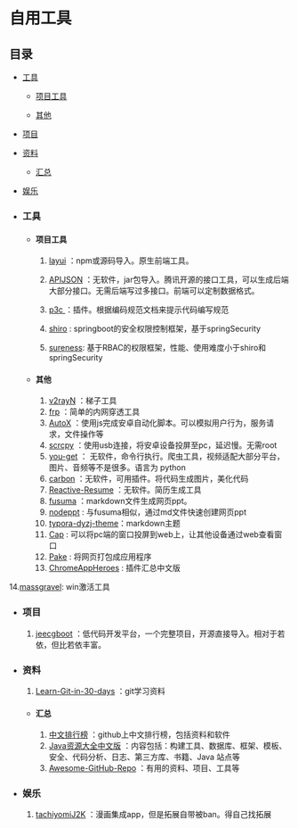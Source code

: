 



# 自用工具

## 目录

- [工具](#工具) 

  - [项目工具](#项目工具) 

  - [其他](#其他) 

- [项目](#项目) 
- [资料](#资料) 
  - [汇总](#汇总) 
- [娱乐](#娱乐) 



- ### 工具

  - #### 项目工具

    1. [layui](https://github.com/layui/layui) ：npm或源码导入。原生前端工具。

    2. [APIJSON](https://github.com/Tencent/APIJSON) ：无软件，jar包导入。腾讯开源的接口工具，可以生成后端大部分接口。无需后端写过多接口。前端可以定制数据格式。

    3. [p3c ](https://github.com/alibaba/p3c) ：插件。根据编码规范文档来提示代码编写规范
    
    4. [shiro](https://github.com/apache/shiro) : springboot的安全权限控制框架，基于springSecurity
    
    5. [sureness](https://github.com/dromara/sureness): 基于RBAC的权限框架，性能、使用难度小于shiro和springSecurity
  - #### 其他
    1. [v2rayN](https://github.com/2dust/v2rayN) ：梯子工具
    2. [frp](https://github.com/fatedier/frp) ：简单的内网穿透工具
    3. [AutoX](https://github.com/kkevsekk1/AutoX) ：使用js完成安卓自动化脚本。可以模拟用户行为，服务请求，文件操作等
    4. [scrcpy](https://github.com/Genymobile/scrcpy) ：使用usb连接，将安卓设备投屏至pc，延迟慢。无需root
    5. [you-get](https://github.com/soimort/you-get) ： 无软件，命令行执行。爬虫工具，视频适配大部分平台，图片、音频等不是很多。语言为 <font title="blue">python</font> 
    6. [carbon](https://github.com/carbon-app/carbon) ：无软件，可用插件。将代码生成图片，美化代码
    7. [Reactive-Resume](https://github.com/AmruthPillai/Reactive-Resume?tab=readme-ov-file) ：无软件。简历生成工具
    8. [fusuma](https://github.com/hiroppy/fusuma) ：markdown文件生成网页ppt。
    9. [nodeppt](https://github.com/ksky521/nodeppt) : 与fusuma相似，通过md文件快速创建网页ppt
    10. [typora-dyzj-theme](https://github.com/muggledy/typora-dyzj-theme)：markdown主题
    11. [Cap](https://github.com/CapSoftware/Cap?tab=readme-ov-file) : 可以将pc端的窗口投屏到web上，让其他设备通过web查看窗口
    12. [Pake](https://github.com/tw93/Pake) : 将网页打包成应用程序
    13. [ChromeAppHeroes](https://github.com/zhaoolee/ChromeAppHeroes) : 插件汇总中文版
      
14.[massgravel](https://github.com/massgravel/Microsoft-Activation-Scripts): win激活工具
   



- ### 项目

  1. [jeecgboot](https://github.com/jeecgboot/jeecg-boot) ：低代码开发平台，一个完整项目，开源直接导入。相对于若依，但比若依丰富。


- ### 资料

  1. [Learn-Git-in-30-days](https://github.com/doggy8088/Learn-Git-in-30-days) ：git学习资料

  - #### 汇总

     1. [中文排行榜](https://github.com/GrowingGit/GitHub-Chinese-Top-Charts) ：github上中文排行榜，包括资料和软件
     2. [Java资源大全中文版](https://github.com/jobbole/awesome-java-cn) ：内容包括：构建工具、数据库、框架、模板、安全、代码分析、日志、第三方库、书籍、Java 站点等
     3. [Awesome-GitHub-Repo](https://github.com/Wechat-ggGitHub/Awesome-GitHub-Repo) ：有用的资料、项目、工具等


- ### 娱乐

   1. [tachiyomiJ2K](https://github.com/Jays2Kings/tachiyomiJ2K) ：漫画集成app，但是拓展自带被ban。得自己找拓展

